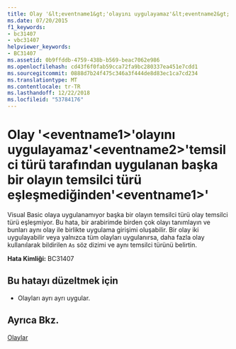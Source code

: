 ```yaml
---
title: Olay '&lt;eventname1&gt;'olayını uygulayamaz'&lt;eventname2&gt;'temsilci türü tarafından uygulanan başka bir olayın temsilci türü eşleşmediğinden'&lt;eventname1&gt;'
ms.date: 07/20/2015
f1_keywords:
- bc31407
- vbc31407
helpviewer_keywords:
- BC31407
ms.assetid: 0b9ffddb-4759-438b-b569-beac7062e986
ms.openlocfilehash: cd43f6f0fab59cca72fa9bc280337ea451e7cdd1
ms.sourcegitcommit: 0888d7b24f475c346a3f444de8d83ec1ca7cd234
ms.translationtype: MT
ms.contentlocale: tr-TR
ms.lasthandoff: 12/22/2018
ms.locfileid: "53784176"
---
```

# <a name="event-lteventname1gt-cannot-implement-event-lteventname2gt-because-its-delegate-type-does-not-match-the-delegate-type-of-another-event-implemented-by-lteventname1gt"></a>Olay '&lt;eventname1&gt;'olayını uygulayamaz'&lt;eventname2&gt;'temsilci türü tarafından uygulanan başka bir olayın temsilci türü eşleşmediğinden'&lt;eventname1&gt;'
Visual Basic olaya uygulanamıyor başka bir olayın temsilci türü olay temsilci türü eşleşmiyor. Bu hata, bir arabirimde birden çok olayı tanımlayın ve bunları aynı olay ile birlikte uygulama girişimi oluşabilir. Bir olay iki uygulayabilir veya yalnızca tüm olayları uygulanırsa, daha fazla olay kullanılarak bildirilen `As` söz dizimi ve aynı temsilci türünü belirtin.  
  
 **Hata Kimliği:** BC31407  
  
## <a name="to-correct-this-error"></a>Bu hatayı düzeltmek için  
  
-   Olayları ayrı ayrı uygular.  
  
## <a name="see-also"></a>Ayrıca Bkz.  
 [Olaylar](../../visual-basic/programming-guide/language-features/events/index.md)
